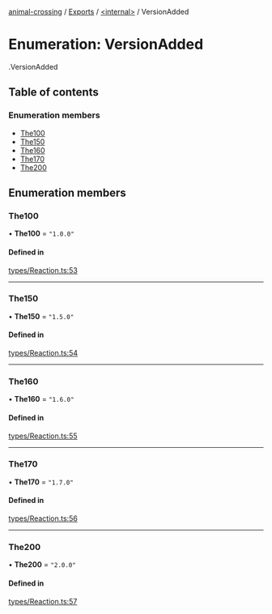 [animal-crossing](../README.md) / [Exports](../modules.md) / [<internal\>](../modules/internal_.md) / VersionAdded

# Enumeration: VersionAdded

[<internal>](../modules/internal_.md).VersionAdded

## Table of contents

### Enumeration members

- [The100](internal_.VersionAdded-3.md#the100)
- [The150](internal_.VersionAdded-3.md#the150)
- [The160](internal_.VersionAdded-3.md#the160)
- [The170](internal_.VersionAdded-3.md#the170)
- [The200](internal_.VersionAdded-3.md#the200)

## Enumeration members

### The100

• **The100** = `"1.0.0"`

#### Defined in

[types/Reaction.ts:53](https://github.com/Norviah/animal-crossing/blob/3810f6b/module/types/Reaction.ts#L53)

___

### The150

• **The150** = `"1.5.0"`

#### Defined in

[types/Reaction.ts:54](https://github.com/Norviah/animal-crossing/blob/3810f6b/module/types/Reaction.ts#L54)

___

### The160

• **The160** = `"1.6.0"`

#### Defined in

[types/Reaction.ts:55](https://github.com/Norviah/animal-crossing/blob/3810f6b/module/types/Reaction.ts#L55)

___

### The170

• **The170** = `"1.7.0"`

#### Defined in

[types/Reaction.ts:56](https://github.com/Norviah/animal-crossing/blob/3810f6b/module/types/Reaction.ts#L56)

___

### The200

• **The200** = `"2.0.0"`

#### Defined in

[types/Reaction.ts:57](https://github.com/Norviah/animal-crossing/blob/3810f6b/module/types/Reaction.ts#L57)

